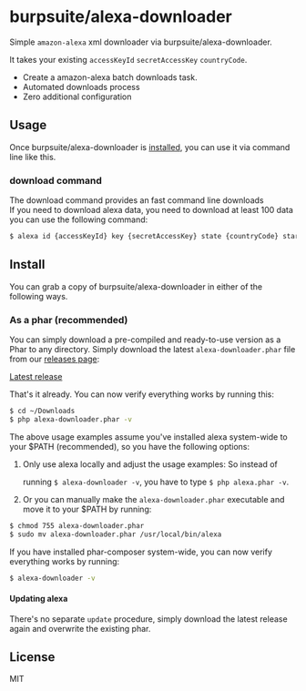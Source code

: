 # burpsuite/alexa-downloader

Simple `amazon-alexa` xml downloader via burpsuite/alexa-downloader.

It takes your existing `accessKeyId` `secretAccessKey` `countryCode`.

* Create a amazon-alexa batch downloads task.
* Automated downloads process
* Zero additional configuration


## Usage

Once burpsuite/alexa-downloader is [installed](#install), you can use it via command line like this.

### download command

The download command provides an fast command line downloads<br>
If you need to download alexa data, you need to download at least 100 data<br>
you can use the following command:

```bash
$ alexa id {accessKeyId} key {secretAccessKey} state {countryCode} start {0-9999} end {0-9999} export {path}
```

## Install

You can grab a copy of burpsuite/alexa-downloader in either of the following ways.

### As a phar (recommended)

You can simply download a pre-compiled and ready-to-use version as a Phar
to any directory.
Simply download the latest `alexa-downloader.phar` file from our
[releases page](https://github.com/burpsuite/alexa/releases):

[Latest release](https://github.com/burpsuite/alexa/releases/latest)

That's it already. You can now verify everything works by running this:

```bash
$ cd ~/Downloads
$ php alexa-downloader.phar -v
```

The above usage examples assume you've installed alexa system-wide to your $PATH (recommended),
so you have the following options:

1.  Only use alexa locally and adjust the usage examples: So instead of

    running `$ alexa-downloader -v`, you have to type `$ php alexa.phar -v`.


3.  Or you can manually make the `alexa-downloader.phar` executable and move it to your $PATH by running:

   ```bash
   $ chmod 755 alexa-downloader.phar
   $ sudo mv alexa-downloader.phar /usr/local/bin/alexa
   ```
 
If you have installed phar-composer system-wide, you can now verify everything works by running:

```bash
$ alexa-downloader -v
```

#### Updating alexa

There's no separate `update` procedure, simply download the latest release again
and overwrite the existing phar.

## License

MIT
